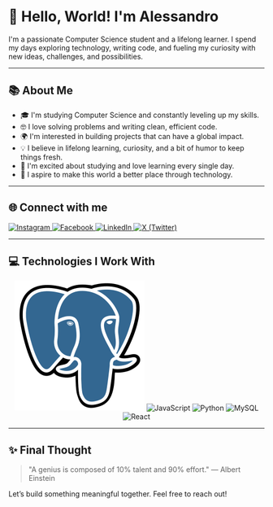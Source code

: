 # 👋 Hello, World! I'm Alessandro

I'm a passionate Computer Science student and a lifelong learner. I spend my days exploring technology, writing code, and fueling my curiosity with new ideas, challenges, and possibilities.

---

## 📚 About Me

- 🎓 I'm studying Computer Science and constantly leveling up my skills.
- 🤓 I love solving problems and writing clean, efficient code.
- 🌍 I'm interested in building projects that can have a global impact.
- 💡 I believe in lifelong learning, curiosity, and a bit of humor to keep things fresh.
- 🚀 I'm excited about studying and love learning every single day.
- 🌟 I aspire to make this world a better place through technology.

---

## 🌐 Connect with me

<a href="https://www.instagram.com/alessandro.gzl/" target="_blank">
  <img src="https://img.shields.io/badge/Instagram-%23E4405F?style=for-the-badge&logo=instagram&logoColor=white" alt="Instagram"/>
</a>
<a href="https://www.facebook.com/profile.php?id=61557622364773&comment_id=Y29tbWVudDoxMjIxODg4MTY2NzAyNTQwNzhfMTE4NTc5NjM0NjQxMjQyOQ%3D%3D&locale=es_LA" target="_blank">
  <img src="https://img.shields.io/badge/Facebook-%231877F2?style=for-the-badge&logo=facebook&logoColor=white" alt="Facebook"/>
</a>
<a href="https://www.linkedin.com/in/alessandro-gonzales-letdoit2025/" target="_blank">
  <img src="https://img.shields.io/badge/LinkedIn-%230077B5?style=for-the-badge&logo=linkedin&logoColor=white" alt="LinkedIn"/>
</a>
<a href="https://x.com/pierogonzaless" target="_blank">
  <img src="https://img.shields.io/badge/X-%23000000?style=for-the-badge&logo=x&logoColor=white" alt="X (Twitter)"/>
</a>

---

## 💻 Technologies I Work With

<p align="center">
  <img src="https://raw.githubusercontent.com/devicons/devicon/master/icons/postgresql/postgresql-original.svg" alt="PostgreSQL" />
  <img src="https://img.shields.io/badge/JavaScript-F7DF1E?style=for-the-badge&logo=javascript&logoColor=black" alt="JavaScript" />
  <img src="https://img.shields.io/badge/Python-3776AB?style=for-the-badge&logo=python&logoColor=white" alt="Python" />
  <img src="https://img.shields.io/badge/MySQL-4479A1?style=for-the-badge&logo=mysql&logoColor=white" alt="MySQL" />
  <img src="https://img.shields.io/badge/React-20232A?style=for-the-badge&logo=react&logoColor=61DAFB" alt="React" />
</p>

---

## ✨ Final Thought

> "A genius is composed of 10% talent and 90% effort." — Albert Einstein

Let’s build something meaningful together. Feel free to reach out!
